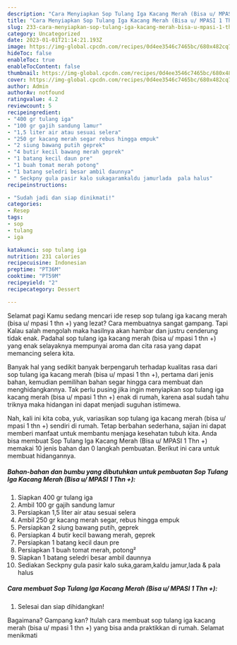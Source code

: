```yaml
---
description: "Cara Menyiapkan Sop Tulang Iga Kacang Merah (Bisa u/ MPASI 1 Thn +)Anti Ribet"
title: "Cara Menyiapkan Sop Tulang Iga Kacang Merah (Bisa u/ MPASI 1 Thn +)Anti Ribet"
slug: 233-cara-menyiapkan-sop-tulang-iga-kacang-merah-bisa-u-mpasi-1-thn-anti-ribet
category: Uncategorized
date: 2023-01-01T21:14:21.193Z
image: https://img-global.cpcdn.com/recipes/0d4ee3546c7465bc/680x482cq70/sop-tulang-iga-kacang-merah-bisa-u-mpasi-1-thn-foto-resep-utama.jpg
hideToc: false
enableToc: true
enableTocContent: false
thumbnail: https://img-global.cpcdn.com/recipes/0d4ee3546c7465bc/680x482cq70/sop-tulang-iga-kacang-merah-bisa-u-mpasi-1-thn-foto-resep-utama.jpg
cover: https://img-global.cpcdn.com/recipes/0d4ee3546c7465bc/680x482cq70/sop-tulang-iga-kacang-merah-bisa-u-mpasi-1-thn-foto-resep-utama.jpg
author: Admin
authorAv: notfound
ratingvalue: 4.2
reviewcount: 5
recipeingredient:
- "400 gr tulang iga"
- "100 gr gajih sandung lamur"
- "1,5 liter air atau sesuai selera"
- "250 gr kacang merah segar rebus hingga empuk"
- "2 siung bawang putih geprek"
- "4 butir kecil bawang merah geprek"
- "1 batang kecil daun pre"
- "1 buah tomat merah potong"
- "1 batang seledri besar ambil daunnya"
- " Seckpny gula pasir kalo sukagaramkaldu jamurlada  pala halus"
recipeinstructions:

- "Sudah jadi dan siap dinikmati!"
categories:
- Resep
tags:
- sop
- tulang
- iga

katakunci: sop tulang iga 
nutrition: 231 calories
recipecuisine: Indonesian
preptime: "PT36M"
cooktime: "PT59M"
recipeyield: "2"
recipecategory: Dessert

---
```



Selamat pagi Kamu sedang mencari ide resep sop tulang iga kacang merah (bisa u/ mpasi 1 thn +) yang lezat? Cara membuatnya sangat gampang. Tapi Kalau salah mengolah maka hasilnya akan hambar dan justru cenderung tidak enak. Padahal sop tulang iga kacang merah (bisa u/ mpasi 1 thn +) yang enak selayaknya mempunyai aroma dan cita rasa yang dapat memancing selera kita.




Banyak hal yang sedikit banyak berpengaruh terhadap kualitas rasa dari sop tulang iga kacang merah (bisa u/ mpasi 1 thn +), pertama dari jenis bahan, kemudian pemilihan bahan segar hingga cara membuat dan menghidangkannya. Tak perlu pusing jika ingin menyiapkan sop tulang iga kacang merah (bisa u/ mpasi 1 thn +) enak di rumah, karena asal sudah tahu triknya maka hidangan ini dapat menjadi suguhan istimewa.


Nah, kali ini kita coba, yuk, variasikan sop tulang iga kacang merah (bisa u/ mpasi 1 thn +) sendiri di rumah. Tetap berbahan sederhana, sajian ini dapat memberi manfaat untuk membantu menjaga kesehatan tubuh kita. Anda bisa membuat Sop Tulang Iga Kacang Merah (Bisa u/ MPASI 1 Thn +) memakai 10 jenis bahan dan 0 langkah pembuatan. Berikut ini cara untuk membuat hidangannya.

<!--inarticleads1-->

##### Bahan-bahan dan bumbu yang dibutuhkan untuk pembuatan Sop Tulang Iga Kacang Merah (Bisa u/ MPASI 1 Thn +):

1. Siapkan 400 gr tulang iga
1. Ambil 100 gr gajih sandung lamur
1. Persiapkan 1,5 liter air atau sesuai selera
1. Ambil 250 gr kacang merah segar, rebus hingga empuk
1. Persiapkan 2 siung bawang putih, geprek
1. Persiapkan 4 butir kecil bawang merah, geprek
1. Persiapkan 1 batang kecil daun pre
1. Persiapkan 1 buah tomat merah, potong²
1. Siapkan 1 batang seledri besar ambil daunnya
1. Sediakan  Seckpny gula pasir kalo suka,garam,kaldu jamur,lada &amp; pala halus




<!--inarticleads2-->

##### Cara membuat Sop Tulang Iga Kacang Merah (Bisa u/ MPASI 1 Thn +):


1. Selesai dan siap dihidangkan!



Bagaimana? Gampang kan? Itulah cara membuat sop tulang iga kacang merah (bisa u/ mpasi 1 thn +) yang bisa anda praktikkan di rumah. Selamat menikmati
